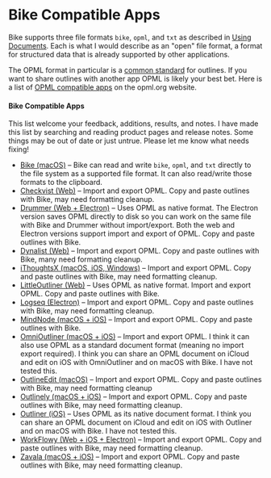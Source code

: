 # Bike Compatible Apps

Bike supports three file formats `bike`, `opml`, and `txt` as described in [Using Documents](using-bike/using-documents.md). Each is what I would describe as an "open" file format, a format for structured data that is already supported by other applications.

The OPML format in particular is a [common standard](http://opml.org) for outlines. If you want to share outlines with another app OPML is likely your best bet. Here is a list of [OPML compatible apps](http://opml.org/compatibleApps.opml) on the opml.org website.

#### Bike Compatible Apps

This list welcome your feedback, additions, results, and notes. I have made this list by  searching and reading product pages and release notes. Some things may be out of date or just untrue. Please let me know what needs fixing!

* [Bike (macOS)](https://www.hogbaysoftware.com/bike/) – Bike can read and write `bike`, `opml`, and `txt` directly to the file system as a supported file format. It can also read/write those formats to the clipboard.
* [Checkvist (Web)](https://checkvist.com) – Import and export OPML. Copy and paste outlines with Bike, may need formatting cleanup.
* [Drummer (Web + Electron)](http://drummer.scripting.com) – Uses OPML as native format. The Electron version saves OPML directly to disk so you can work on the same file with Bike and Drummer without import/export. Both the web and Electron versions support import and export of OPML. Copy and paste outlines with Bike.
* [Dynalist (Web)](https://dynalist.io) – Import and export OPML. Copy and paste outlines with Bike, many need formatting cleanup.
* [iThoughtsX (macOS, iOS, Windows)](https://www.toketaware.com) – Import and export OPML. Copy and paste outlines with Bike, may need formatting cleanup.
* [LittleOutliner (Web)](http://littleoutliner.com) – Uses OPML as native format. Import and export OPML. Copy and paste outlines with Bike.
* [Logseq (Electron)](https://logseq.com) – Import and export OPML. Copy and paste outlines with Bike, may need formatting cleanup.
* [MindNode (macOS + iOS)](https://www.mindnode.com) – Import and export OPML. Copy and paste outlines with Bike.
* [OmniOutliner (macOS + iOS)](https://www.omnigroup.com/omnioutliner) – Import and export OPML. I think it can also use OPML as a standard document format (meaning no import export required). I think you can share an OPML document on iCloud and edit on iOS with OmniOutliner and on macOS with Bike. I have not tested this.
* [OutlineEdit (macOS)](https://outlineedit.com/index.html) – Import and export OPML. Copy and paste outlines with Bike, may need formatting cleanup
* [Outlinely (macOS + iOS)](https://glamdevelopment.com/outlinely) – Import and export OPML. Copy and paste outlines with Bike, may need formatting cleanup.
* [Outliner (iOS)](https://carbonfin.com) – Uses OPML as its native document format. I think you can share an OPML document on iCloud and edit on iOS with Outliner and on macOS with Bike. I have not tested this.
* [WorkFlowy (Web + iOS + Electron)](https://workflowy.com/) – Import and export OPML. Copy and paste outlines with Bike, may need formatting cleanup.
* [Zavala (macOS + iOS)](https://zavala.vincode.io) – Import and export OPML. Copy and paste outlines with Bike, may need formatting cleanup.
